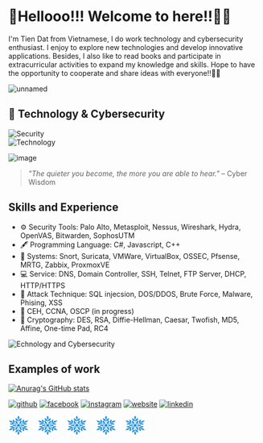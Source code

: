# 👋Hellooo!!! Welcome to here!!👀🔥

I'm Tien Dat from Vietnamese, I do work technology and cybersecurity enthusiast. I enjoy to explore new technologies and develop innovative applications. Besides, I also like to read books and participate in extracurricular activities to expand my knowledge and skills. Hope to have the opportunity to cooperate and share ideas with everyone!!👨‍🎓 

![unnamed](https://github.com/user-attachments/assets/86e52b41-cb3d-4aa5-8408-d3b387885b06)

## 🔐 Technology & Cybersecurity  
![Security](https://img.shields.io/badge/Security-Cyber-blue?style=for-the-badge&logo=datadog)  
![Technology](https://img.shields.io/badge/Tech-Enthusiast-green?style=for-the-badge&logo=github)  

![image](https://github.com/user-attachments/assets/d5a0c2db-4858-4a1e-8f06-3a3b84d492b3)

> *"The quieter you become, the more you are able to hear."* – Cyber Wisdom


## Skills and Experience
* ⚙ Security Tools: Palo Alto, Metasploit, Nessus, Wireshark, Hydra, OpenVAS, Bitwarden, SophosUTM
* 🖋 Programming Language: C#, Javascript, C++
* 📱 Systems: Snort, Suricata, VMWare, VirtualBox, OSSEC, Pfsense, MRTG, Zabbix, ProxmoxVE
* 💻 Service: DNS, Domain Controller, SSH, Telnet, FTP Server, DHCP, HTTP/HTTPS
* 👾 Attack Technique: SQL injecsion, DOS/DDOS, Brute Force, Malware, Phising, XSS
* 🎃 CEH, CCNA, OSCP (in progress)
* 🔑 Cryptography: DES, RSA, Diffie-Hellman, Caesar, Twofish, MD5, Affine, One-time Pad, RC4

![Echnology and Cybersecurity](https://user-images.githubusercontent.com/74038190/225813708-98b745f2-7d22-48cf-9150-083f1b00d6c9.gif)
## Examples of work
[![Anurag's GitHub stats](https://github-readme-stats.vercel.app/api?username=eagle-nett&show_icons=true&theme=radical)](https://github.com/eagle-nett)

[<img src='https://cdn.jsdelivr.net/npm/simple-icons@3.0.1/icons/github.svg' alt='github' height='40'>](https://github.com/https://github.com/eagle-nett)  [<img src='https://cdn.jsdelivr.net/npm/simple-icons@3.0.1/icons/facebook.svg' alt='facebook' height='40'>](https://www.facebook.com/facebook.com/ihatetndat)  [<img src='https://cdn.jsdelivr.net/npm/simple-icons@3.0.1/icons/instagram.svg' alt='instagram' height='40'>](https://www.instagram.com/https://www.instagram.com/ist_endat/)  [<img src='https://cdn.jsdelivr.net/npm/simple-icons@3.0.1/icons/icloud.svg' alt='website' height='40'>](litndat.somee.com)  [<img src='https://cdn.jsdelivr.net/npm/simple-icons@3.0.1/icons/linkedin.svg' alt='linkedin' height='40'>](linkedin.com/in/todat-en)  

<a href='https://archiveprogram.github.com/'><img src='https://raw.githubusercontent.com/acervenky/animated-github-badges/master/assets/acbadge.gif' width='40' height='40'></a> 
<a href='https://archiveprogram.github.com/'><img src='https://raw.githubusercontent.com/acervenky/animated-github-badges/master/assets/acbadge.gif' width='40' height='40'></a> 
<a href='https://archiveprogram.github.com/'><img src='https://raw.githubusercontent.com/acervenky/animated-github-badges/master/assets/acbadge.gif' width='40' height='40'></a> 
<a href='https://archiveprogram.github.com/'><img src='https://raw.githubusercontent.com/acervenky/animated-github-badges/master/assets/acbadge.gif' width='40' height='40'></a> 
<a href='https://archiveprogram.github.com/'><img src='https://raw.githubusercontent.com/acervenky/animated-github-badges/master/assets/acbadge.gif' width='40' height='40'></a> 



